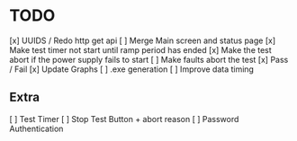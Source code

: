 # TODO

[x] UUIDS / Redo http get api
[ ] Merge Main screen and status page
[x] Make test timer not start until ramp period has ended
[x] Make the test abort if the power supply fails to start
[ ] Make faults abort the test
[x] Pass / Fail
[x] Update Graphs
[ ] .exe generation
[ ] Improve data timing

## Extra

[ ] Test Timer
[ ] Stop Test Button + abort reason
[ ] Password Authentication
